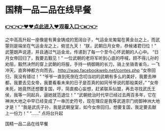 # 国精一品二品在线早餐

### <a href="https://github.com/baofx/laka/issues/1">👉👉👉♥♥点此进入♥观看入口👈👉👉</a>
之中高高升起一座像是有黄金铸成的宽阔台子，气运金龙匍匐在黄金台之上，而武曌则是端坐在气运金龙之上，俯览九天！
    “朕，武朝日月女帝，恭候诸君归位！”
    武曌朗声说道，并且通过气运金龙，传递到了每一个至今心怀武朝的人心中。
    “日月女帝回归了，我要去觐见！”
    一位武朝的老将军听到心底的呼喊，顾不得儿孙的劝阻，毅然决然的穿上武朝的将服，手持一柄御赐的长刀，骑上坐骑青雀鸟，一飞冲天，直奔神都方向而去。
    http://wap.facebookweb.net/contes.php
    “女帝回归，我没有错过！”
    “爷爷一直到死倒在念叨当初的武朝有多么的美好，我要去神都，我要去见女帝，我要看看未来的日子是否真的如同爷爷说的那般美好。”
    “女帝未死，她竟然还想要复国，哼，简直痴心妄想，赶紧联系仙盟，再去寻找武氏王侯，我等一同起兵，逼她就范退位！”
    “武朝统治时代早已经过去两百多年，它在神洲大地之中早已经变成了一串历史符号，现在理应是我等武道宗门统御神洲大地才是！”
    “我是武氏子孙，我是武朝皇室，如今女帝回归，想要复国，我定要去献上一份力！”
    “……”
    点将台升起

国精一品二品在线早餐
